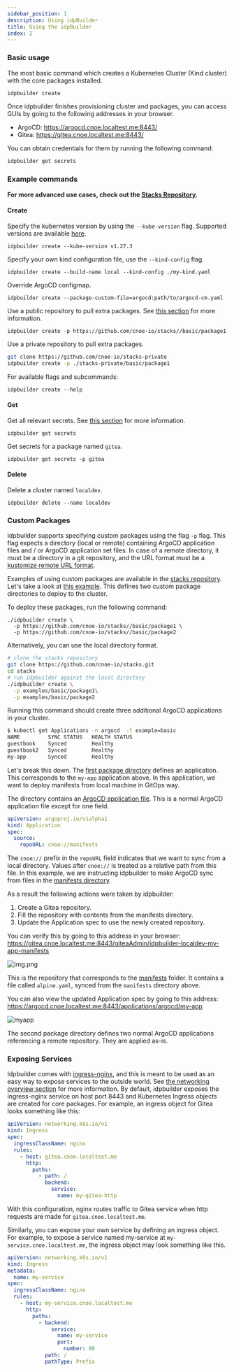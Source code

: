 ```yaml
---
sidebar_position: 1
description: Using idpBuilder
title: Using the idpBuilder
index: 2
---
```


### Basic usage

The most basic command which creates a Kubernetes Cluster (Kind cluster) with the core packages installed.

```bash
idpbuilder create
```

Once idpbuilder finishes provisioning cluster and packages, you can access GUIs by going to the following addresses in your browser.

* ArgoCD: https://argocd.cnoe.localtest.me:8443/
* Gitea: https://gitea.cnoe.localtest.me:8443/

You can obtain credentials for them by running the following command:

```bash
idpbuilder get secrets
```

###  Example commands

**For more advanced use cases, check out the [Stacks Repository](https://github.com/cnoe-io/stacks).**


#### Create

Specify the kubernetes version by using the `--kube-version` flag. Supported versions are available [here](https://github.com/kubernetes-sigs/kind/releases).

```
idpbuilder create --kube-version v1.27.3
```

Specify your own kind configuration file, use the `--kind-config` flag.

```
idpbuilder create --build-name local --kind-config ./my-kind.yaml
```

Override ArgoCD configmap.

```
idpbuilder create --package-custom-file=argocd:path/to/argocd-cm.yaml
```

Use a public repository to pull extra packages. See [this section](#custom-packages) for more information.

```
idpbuilder create -p https://github.com/cnoe-io/stacks//basic/package1
```

Use a private repository to pull extra packages.

```bash
git clone https://github.com/cnoe-io/stacks-private
idpbuilder create -p ./stacks-private/basic/package1
```

For available flags and subcommands:

```
idpbuilder create --help
```

#### Get

Get all relevant secrets. See [this section](how-it-works.md#getting-relevant-secrets) for more information.

```
idpbuilder get secrets
```

Get secrets for a package named `gitea`.

```
idpbuilder get secrets -p gitea
```

#### Delete

Delete a cluster named `localdev`.

```
idpbuilder delete --name localdev
```

### Custom Packages

Idpbuilder supports specifying custom packages using the flag `-p` flag. This flag expects a directory (local or remote) containing ArgoCD application files and / or ArgoCD application set files. In case of a remote directory, it must be a directory in a git repository, and the URL format must be a [kustomize remote URL format](https://github.com/kubernetes-sigs/kustomize/blob/master/examples/remoteBuild.md).

Examples of using custom packages are available in the [stacks repository](https://github.com/cnoe-io/stacks). Let's take a look at [this example](https://github.com/cnoe-io/stacks/tree/main/basic). This defines two custom package directories to deploy to the cluster.

To deploy these packages, run the following command:

```
./idpbuilder create \
  -p https://github.com/cnoe-io/stacks//basic/package1 \
  -p https://github.com/cnoe-io/stacks//basic/package2
```

Alternatively, you can use the local directory format.

```bash
# clone the stacks repository
git clone https://github.com/cnoe-io/stacks.git
cd stacks
# run idpbuilder against the local directory
./idpbuilder create \
  -p examples/basic/package1\
  -p examples/basic/package2
```

Running this command should create three additional ArgoCD applications in your cluster.

```sh
$ kubectl get Applications -n argocd  -l example=basic
NAME         SYNC STATUS   HEALTH STATUS
guestbook    Synced        Healthy
guestbook2   Synced        Healthy
my-app       Synced        Healthy
```

Let's break this down. The [first package directory](https://github.com/cnoe-io/stacks/tree/main/basic/package1) defines an application. This corresponds to the `my-app` application above. In this application, we want to deploy manifests from local machine in GitOps way.

The directory contains an [ArgoCD application file](https://github.com/cnoe-io/stacks/blob/main/basic/package1/app.yaml).  This is a normal ArgoCD application file except for one field.

```yaml
apiVersion: argoproj.io/v1alpha1
kind: Application
spec:
  source:
    repoURL: cnoe://manifests
```

The `cnoe://` prefix in the `repoURL` field indicates that we want to sync from a local directory.
Values after `cnoe://` is treated as a relative path from this file. In this example,
we are instructing idpbuilder to make ArgoCD sync from files in the [manifests directory](https://github.com/cnoe-io/stacks/tree/main/basic/package1/manifests).

As a result the following actions were taken by idpbuilder:
1. Create a Gitea repository.
2. Fill the repository with contents from the manifests directory.
3. Update the Application spec to use the newly created repository.

You can verify this by going to this address in your browser: https://gitea.cnoe.localtest.me:8443/giteaAdmin/idpbuilder-localdev-my-app-manifests

![img.png](images/my-app-repo.png)


This is the repository that corresponds to the [manifests](https://github.com/cnoe-io/stacks/tree/main/basic/package1/manifests) folder.
It contains a file called `alpine.yaml`, synced from the `manifests` directory above.

You can also view the updated Application spec by going to this address: https://argocd.cnoe.localtest.me:8443/applications/argocd/my-app

![myapp](images/my-app.png)


The second package directory defines two normal ArgoCD applications referencing a remote repository.
They are applied as-is.

### Exposing Services

Idpbuilder comes with [ingress-nginx](https://github.com/kubernetes/ingress-nginx), and this is meant to be used as an easy way to expose services to the outside world.
See [the networking overview section](how-it-works.md#networking) for more information.
By default, idpbuilder exposes the ingress-nginx service on host port 8443 and Kubernetes Ingress objects are created for core packages.
For example, an ingress object for Gitea looks something like this:

```yaml
apiVersion: networking.k8s.io/v1
kind: Ingress
spec:
  ingressClassName: nginx
  rules:
    - host: gitea.cnoe.localtest.me
      http:
        paths:
          - path: /
            backend:
              service:
                name: my-gitea-http
```

With this configuration, nginx routes traffic to Gitea service when http requests are made for `gitea.cnoe.localtest.me`.

Similarly, you can expose your own service by defining an ingress object.
For example, to expose a service named my-service at `my-service.cnoe.localtest.me`, the ingress object may look something like this.

```yaml
apiVersion: networking.k8s.io/v1
kind: Ingress
metadata:
  name: my-service
spec:
  ingressClassName: nginx
  rules:
    - host: my-service.cnoe.localtest.me
      http:
        paths:
          - backend:
              service:
                name: my-service
                port:
                  number: 80
            path: /
            pathType: Prefix
```
